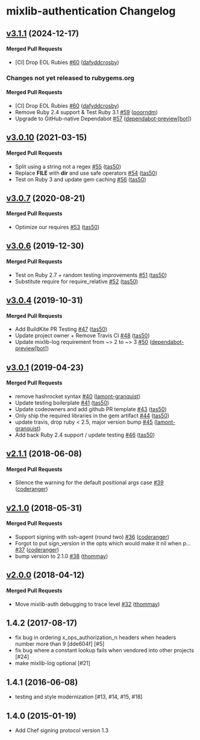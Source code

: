 # mixlib-authentication Changelog

<!-- latest_release 3.1.1 -->
## [v3.1.1](https://github.com/chef/mixlib-authentication/tree/v3.1.1) (2024-12-17)

#### Merged Pull Requests
- [CI] Drop EOL Rubies [#60](https://github.com/chef/mixlib-authentication/pull/60) ([dafyddcrosby](https://github.com/dafyddcrosby))
<!-- latest_release -->

<!-- release_rollup since=3.0.10 -->
### Changes not yet released to rubygems.org

#### Merged Pull Requests
- [CI] Drop EOL Rubies [#60](https://github.com/chef/mixlib-authentication/pull/60) ([dafyddcrosby](https://github.com/dafyddcrosby)) <!-- 3.1.1 -->
- Remove Ruby 2.4 support &amp; Test Ruby 3.1 [#59](https://github.com/chef/mixlib-authentication/pull/59) ([poorndm](https://github.com/poorndm)) <!-- 3.1.0 -->
- Upgrade to GitHub-native Dependabot [#57](https://github.com/chef/mixlib-authentication/pull/57) ([dependabot-preview[bot]](https://github.com/dependabot-preview[bot])) <!-- 3.0.11 -->
<!-- release_rollup -->

<!-- latest_stable_release -->
## [v3.0.10](https://github.com/chef/mixlib-authentication/tree/v3.0.10) (2021-03-15)

#### Merged Pull Requests
- Split using a string not a regex [#55](https://github.com/chef/mixlib-authentication/pull/55) ([tas50](https://github.com/tas50))
- Replace __FILE__ with __dir__ and use safe operators [#54](https://github.com/chef/mixlib-authentication/pull/54) ([tas50](https://github.com/tas50))
- Test on Ruby 3 and update gem caching [#56](https://github.com/chef/mixlib-authentication/pull/56) ([tas50](https://github.com/tas50))
<!-- latest_stable_release -->

## [v3.0.7](https://github.com/chef/mixlib-authentication/tree/v3.0.7) (2020-08-21)

#### Merged Pull Requests
- Optimize our requires [#53](https://github.com/chef/mixlib-authentication/pull/53) ([tas50](https://github.com/tas50))

## [v3.0.6](https://github.com/chef/mixlib-authentication/tree/v3.0.6) (2019-12-30)

#### Merged Pull Requests
- Test on Ruby 2.7 + random testing improvements [#51](https://github.com/chef/mixlib-authentication/pull/51) ([tas50](https://github.com/tas50))
- Substitute require for require_relative [#52](https://github.com/chef/mixlib-authentication/pull/52) ([tas50](https://github.com/tas50))

## [v3.0.4](https://github.com/chef/mixlib-authentication/tree/v3.0.4) (2019-10-31)

#### Merged Pull Requests
- Add BuildKite PR Testing [#47](https://github.com/chef/mixlib-authentication/pull/47) ([tas50](https://github.com/tas50))
- Update project owner + Remove Travis CI [#48](https://github.com/chef/mixlib-authentication/pull/48) ([tas50](https://github.com/tas50))
- Update mixlib-log requirement from ~&gt; 2 to ~&gt; 3 [#50](https://github.com/chef/mixlib-authentication/pull/50) ([dependabot-preview[bot]](https://github.com/dependabot-preview[bot]))

## [v3.0.1](https://github.com/chef/mixlib-authentication/tree/v3.0.1) (2019-04-23)

#### Merged Pull Requests
- remove hashrocket syntax [#40](https://github.com/chef/mixlib-authentication/pull/40) ([lamont-granquist](https://github.com/lamont-granquist))
- Update testing boilerplate [#41](https://github.com/chef/mixlib-authentication/pull/41) ([tas50](https://github.com/tas50))
- Update codeowners and add github PR template [#43](https://github.com/chef/mixlib-authentication/pull/43) ([tas50](https://github.com/tas50))
- Only ship the required libraries in the gem artifact [#44](https://github.com/chef/mixlib-authentication/pull/44) ([tas50](https://github.com/tas50))
- update travis, drop ruby &lt; 2.5, major version bump [#45](https://github.com/chef/mixlib-authentication/pull/45) ([lamont-granquist](https://github.com/lamont-granquist))
- Add back Ruby 2.4 support / update testing [#46](https://github.com/chef/mixlib-authentication/pull/46) ([tas50](https://github.com/tas50))

## [v2.1.1](https://github.com/chef/mixlib-authentication/tree/v2.1.1) (2018-06-08)

#### Merged Pull Requests
- Silence the warning for the default positional args case [#39](https://github.com/chef/mixlib-authentication/pull/39) ([coderanger](https://github.com/coderanger))

## [v2.1.0](https://github.com/chef/mixlib-authentication/tree/v2.1.0) (2018-05-31)

#### Merged Pull Requests
-  Support signing with ssh-agent (round two) [#36](https://github.com/chef/mixlib-authentication/pull/36) ([coderanger](https://github.com/coderanger))
- Forgot to put sign_version in the opts which would make it nil when p… [#37](https://github.com/chef/mixlib-authentication/pull/37) ([coderanger](https://github.com/coderanger))
- bump version to 2.1.0 [#38](https://github.com/chef/mixlib-authentication/pull/38) ([thommay](https://github.com/thommay))

## [v2.0.0](https://github.com/chef/mixlib-authentication/tree/v2.0.0) (2018-04-12)

#### Merged Pull Requests
- Move mixlib-auth debugging to trace level [#32](https://github.com/chef/mixlib-authentication/pull/32) ([thommay](https://github.com/thommay))

## 1.4.2 (2017-08-17)

- fix bug in ordering x_ops_authorization_n headers when headers
  number more than 9 [dde604f] [#5]
- fix bug where a constant lookup fails when vendored into other
  projects [#24]
- make mixlib-log optional [#21]

## 1.4.1 (2016-06-08)

- testing and style modernization [#13, #14, #15, #18]

## 1.4.0 (2015-01-19)

- Add Chef signing protocol version 1.3
